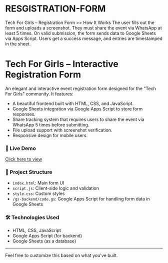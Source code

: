 # RESGISTRATION-FORM
Tech For Girls – Registration Form >> How It Works The user fills out the form and uploads a screenshot.  They must share the event via WhatsApp at least 5 times.  On valid submission, the form sends data to Google Sheets via Apps Script.  Users get a success message, and entries are timestamped in the sheet.

# Tech For Girls – Interactive Registration Form

An elegant and interactive event registration form designed for the "Tech For Girls" community. It features:

- A beautiful frontend built with HTML, CSS, and JavaScript.
- Google Sheets integration via Google Apps Script to store form responses.
- Share tracking system that requires users to share the event via WhatsApp 5 times before submitting.
- File upload support with screenshot verification.
- Responsive design for mobile users.

### 🚀 Live Demo
[Click here to view](https://yourusername.github.io/your-repo-name)

### 📁 Project Structure
- `index.html`: Main form UI
- `script.js`: Client-side logic and validation
- `style.css`: Custom styles
- `/gs-backend/code.gs`: Google Apps Script for handling form data in Google Sheets

### 🛠️ Technologies Used
- HTML, CSS, JavaScript
- Google Apps Script (for backend)
- Google Sheets (as a database)

---

Feel free to customize this based on what you've built.
